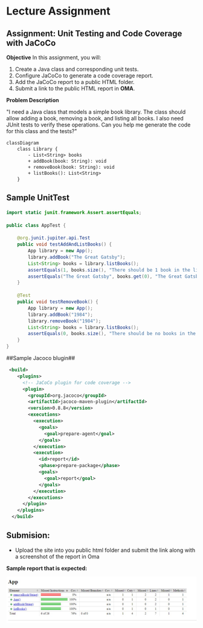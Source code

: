 # Lecture Assignment
## Assignment: Unit Testing and Code Coverage with JaCoCo

**Objective**
In this assignment, you will:

1. Create a Java class and corresponding unit tests.
2. Configure JaCoCo to generate a code coverage report.
3. Add the JaCoCo report to a public HTML folder.
4. Submit a link to the public HTML report in **OMA**.

**Problem Description** 

"I need a Java class that models a simple book library. 
The class should allow adding a book, removing a book, and listing all books. I also need JUnit tests to verify these operations. 
Can you help me generate the code for this class and the tests?"


````mermaid
classDiagram
    class Library {
        - List<String> books
        + addBook(book: String): void
        + removeBook(book: String): void
        + listBooks(): List<String>
    }

````
## Sample UnitTest
````java
import static junit.framework.Assert.assertEquals;

public class AppTest {

    @org.junit.jupiter.api.Test
    public void testAddAndListBooks() {
        App library = new App();
        library.addBook("The Great Gatsby");
        List<String> books = library.listBooks();
        assertEquals(1, books.size(), "There should be 1 book in the library");
        assertEquals("The Great Gatsby", books.get(0), "The Great Gatsby");
    }

    @Test
    public void testRemoveBook() {
        App library = new App();
        library.addBook("1984");
        library.removeBook("1984");
        List<String> books = library.listBooks();
        assertEquals(0, books.size(), "There should be no books in the library");
    }
}

````
##Sample Jacoco blugin## 
````xml
 <build>
    <plugins>
      <!-- JaCoCo plugin for code coverage -->
      <plugin>
        <groupId>org.jacoco</groupId>
        <artifactId>jacoco-maven-plugin</artifactId>
        <version>0.8.8</version>
        <executions>
          <execution>
            <goals>
              <goal>prepare-agent</goal>
            </goals>
          </execution>
          <execution>
            <id>report</id>
            <phase>prepare-package</phase>
            <goals>
              <goal>report</goal>
            </goals>
          </execution>
        </executions>
      </plugin>
    </plugins>
  </build>

````
## Submision:

- Upload the site into you public html folder and submit the link along with a screenshot of the report in Oma

**Sample report that is expected:**

![Coverage Report](./images/sample.jpg)

